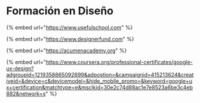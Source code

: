 # Formación en Diseño

{% embed url="https://www.usefulschool.com" %}

{% embed url="https://www.designerfund.com" %}

{% embed url="https://acumenacademy.org" %}

{% embed url="https://www.coursera.org/professional-certificates/google-ux-design?adgroupid=1219358865092699&adpostion=&campaignid=415213624&creativeid=&device=c&devicemodel=&hide_mobile_promo=&keyword=google+ux+certification&matchtype=e&msclkid=30e2c74d88ac1e7e8523a6be3c4eb882&network=s" %}
